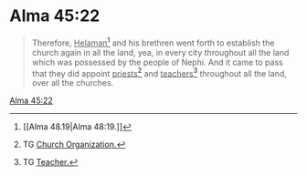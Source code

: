 # Alma 45:22

> Therefore, <u>Helaman</u>[^a] and his brethren went forth to establish the church again in all the land, yea, in every city throughout all the land which was possessed by the people of Nephi. And it came to pass that they did appoint <u>priests</u>[^b] and <u>teachers</u>[^c] throughout all the land, over all the churches.

[Alma 45:22](https://www.churchofjesuschrist.org/study/scriptures/bofm/alma/45?lang=eng&id=p22#p22)


[^a]: [[Alma 48.19|Alma 48:19.]]
[^b]: TG [Church Organization.](https://www.churchofjesuschrist.org/study/scriptures/tg/church-organization?lang=eng)
[^c]: TG [Teacher.](https://www.churchofjesuschrist.org/study/scriptures/tg/teacher?lang=eng)
